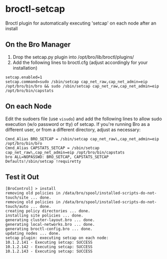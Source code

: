 # broctl-setcap
Broctl plugin for automatically executing 'setcap' on each node after an install

## On the Bro Manager
1. Drop the setcap.py plugin into /opt/bro/lib/broctl/plugins/
2. Add the following lines to broctl.cfg (adjust accordingly for your installation)
```
setcap.enabled=1
setcap.command=sudo /sbin/setcap cap_net_raw,cap_net_admin=eip /opt/bro/bin/bro && sudo /sbin/setcap cap_net_raw,cap_net_admin=eip /opt/bro/bin/capstats
```
## On each Node
Edit the sudoers file (use `visudo`) and add the following lines to allow sudo execution (w/o password or tty) of setcap. If you're running Bro as a different user, or from a different directory, adjust as necessary:

```
Cmnd_Alias BRO_SETCAP = /sbin/setcap cap_net_raw\,cap_net_admin=eip /opt/bro/bin/bro
Cmnd_Alias CAPSTATS_SETCAP = /sbin/setcap cap_net_raw\,cap_net_admin=eip /opt/bro/bin/capstats
bro ALL=NOPASSWD: BRO_SETCAP, CAPSTATS_SETCAP
Defaults!/sbin/setcap !requiretty
```

## Test it Out
    [BroControl] > install
    removing old policies in /data/bro/spool/installed-scripts-do-not-touch/site ... done.
    removing old policies in /data/bro/spool/installed-scripts-do-not-touch/auto ... done.
    creating policy directories ... done.
    installing site policies ... done.
    generating cluster-layout.bro ... done.
    generating local-networks.bro ... done.
    generating broctl-config.bro ... done.
    updating nodes ... done.
    setcap plugin: executing setcap on each node:
    10.1.2.141 - Executing setcap: SUCCESS
    10.1.2.142 - Executing setcap: SUCCESS
    10.1.2.143 - Executing setcap: SUCCESS
    
